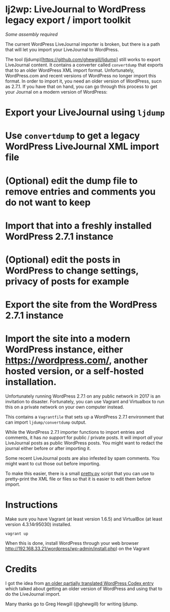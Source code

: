 # lj2wp: LiveJournal to WordPress legacy export / import toolkit

_Some assembly required_

The current WordPress LiveJournal importer is broken, but there is a path that will let you import your LiveJournal to WordPress.

The tool (ljdump)[https://github.com/ghewgill/ljdump] still works to export LiveJournal content. It contains a converter called `convertdump` that exports that to an older WordPress XML import format. Unfortunately, WordPress.com and recent versions of WordPress no longer import this format. In order to import it, you need an older version of WordPress, sucn as 2.7.1. If you have that on hand, you can go through this process to get your Journal on a modern version of WordPress:

# Export your LiveJournal using `ljdump`
# Use `convertdump` to get a legacy WordPress LiveJournal XML import file
# (Optional) edit the dump file to remove entries and comments you do not want to keep
# Import that into a freshly installed WordPress 2.7.1 instance
# (Optional) edit the posts in WordPress to change settings, privacy of posts for example
# Export the site from the WordPress 2.7.1 instance
# Import the site into a modern WordPress instance, either https://wordpress.com/, another hosted version, or a self-hosted installation.

Unfortunately running WordPress 2.7.1 on any public network in 2017 is an invitation to disaster. Fortunately, you can use Vagrant and Virtualbox to run this on a private network on your own computer instead.

This contains a `Vagrantfile` that sets up a WordPress 2.7.1 environment that can import `ljdump/convertdump` output.

While the WordPress 2.7.1 importer functions to import entries and comments, it has *no support* for public / private posts. It will import _all_ your LiveJournal posts as public WordPress posts. You might want to redact the journal either before or after importing it.

Some recent LiveJournal posts are also infested by spam comments. You might want to cut those out before importing.

To make this easier, there is a small [pretty.py](pretty.py) script that you can use to pretty-print the XML file or files so that it is easier to edit them before import.

# Instructions

Make sure you have Vagrant (at least version 1.6.5) and VirtualBox (at least version 4.3.14r95030) installed. 

    vagrant up

When this is done, install WordPress through your web browser http://192.168.33.21/wordpress/wp-admin/install.php) on the Vagrant

# Credits

I got the idea from [an older partially translated WordPress Codex entry](https://codex.wordpress.org/zh-cn:%E5%AF%BC%E5%85%A5%E5%86%85%E5%AE%B9#LiveJournal) which talked about getting an older version of WordPress and using that to do the LiveJournal import.

Many thanks go to Greg Hewgill (@ghewgill) for writing ljdump.


